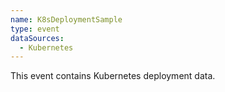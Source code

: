 ```yaml
---
name: K8sDeploymentSample
type: event
dataSources:
  - Kubernetes
---
```


This event contains Kubernetes deployment data.